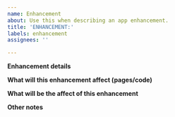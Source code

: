 ```yaml
---
name: Enhancement
about: Use this when describing an app enhancement.
title: 'ENHANCEMENT:'
labels: enhancement
assignees: ''

---
```


**Enhancement details**

**What will this enhancement affect (pages/code)**


**What will be the affect of this enhancement**


**Other notes**
